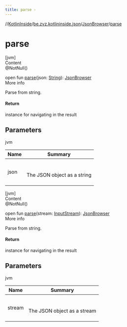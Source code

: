 ```yaml
---
title: parse -
---
```

//[KotlinInside](../../index.md)/[be.zvz.kotlininside.json](../index.md)/[JsonBrowser](index.md)/[parse](parse.md)



# parse  
[jvm]  
Content  
@NotNull()  
  
open fun [parse](parse.md)(json: [String](https://docs.oracle.com/javase/7/docs/api/java/lang/String.html)): [JsonBrowser](index.md)  
More info  


Parse from string.



#### Return  


instance for navigating in the result



## Parameters  
  
jvm  
  
|  Name|  Summary| 
|---|---|
| <a name="be.zvz.kotlininside.json/JsonBrowser/parse/#java.lang.String/PointingToDeclaration/"></a>json| <a name="be.zvz.kotlininside.json/JsonBrowser/parse/#java.lang.String/PointingToDeclaration/"></a><br><br>The JSON object as a string<br><br>
  
  


[jvm]  
Content  
@NotNull()  
  
open fun [parse](parse.md)(stream: [InputStream](https://docs.oracle.com/javase/7/docs/api/java/io/InputStream.html)): [JsonBrowser](index.md)  
More info  


Parse from string.



#### Return  


instance for navigating in the result



## Parameters  
  
jvm  
  
|  Name|  Summary| 
|---|---|
| <a name="be.zvz.kotlininside.json/JsonBrowser/parse/#java.io.InputStream/PointingToDeclaration/"></a>stream| <a name="be.zvz.kotlininside.json/JsonBrowser/parse/#java.io.InputStream/PointingToDeclaration/"></a><br><br>The JSON object as a stream<br><br>
  
  



